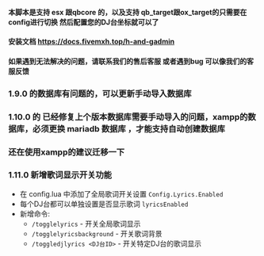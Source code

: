 #### 本脚本是支持 esx 跟qbcore 的，以及支持 qb_target跟ox_target的只需要在config进行切换 然后配置您的DJ台坐标就可以了

#### 安装文档 https://docs.fivemxh.top/h-and-gadmin
#### 如果遇到无法解决的问题，请联系我们的售后客服  或者遇到bug 可以像我们的客服反馈



### 1.9.0 的数据库有问题的，可以更新手动导入数据库 


### 1.10.0 的 已经修复上个版本数据库需要手动导入的问题，xampp的数据库，必须更换 mariadb 数据库 ，才能支持自动创建数据库 
### 还在使用xampp的建议迁移一下

### 1.11.0 新增歌词显示开关功能
- 在 config.lua 中添加了全局歌词开关设置 `Config.Lyrics.Enabled`
- 每个DJ台都可以单独设置是否显示歌词 `lyricsEnabled`
- 新增命令:
  - `/togglelyrics` - 开关全局歌词显示
  - `/togglelyricsbackground` - 开关歌词背景
  - `/toggledjlyrics <DJ台ID>` - 开关特定DJ台的歌词显示
